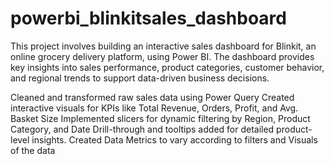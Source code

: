 # powerbi_blinkitsales_dashboard
This project involves building an interactive sales dashboard for Blinkit, an online grocery delivery platform, using Power BI. The dashboard provides key insights into sales performance, product categories, customer behavior, and regional trends to support data-driven business decisions.

Cleaned and transformed raw sales data using Power Query
Created interactive visuals for KPIs like Total Revenue, Orders, Profit, and Avg. Basket Size
Implemented slicers for dynamic filtering by Region, Product Category, and Date
Drill-through and tooltips added for detailed product-level insights.
Created Data Metrics to vary according to filters and Visuals of the data

